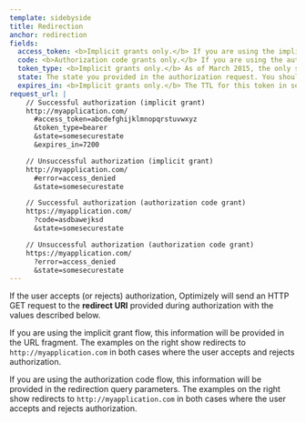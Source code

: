 ```yaml
---
template: sidebyside
title: Redirection
anchor: redirection
fields:
  access_token: <b>Implicit grants only.</b> If you are using the implicit grant flow, this key will contain a valid access token you can use to access the REST API on behalf of the authorizing user. Jump to [Authentication](#authentication-oauth) for instructions on using an access token to access the REST API.
  code: <b>Authorization code grants only.</b> If you are using the authorization code flow, this parameter contains an authorization code, which you can use to exchange for an access token and refresh token. Jump to [Authorization Code](#authorization-code) for instructions on obtaining an access token.
  token_type: <b>Implicit grants only.</b> As of March 2015, the only supported type is `bearer`.
  state: The state you provided in the authorization request. You should verify this value matches the state you provided earlier.
  expires_in: <b>Implicit grants only.</b> The TTL for this token in seconds. As of March 2015, all access tokens will expire in 2 hours (`7200`).
request_url: |
    // Successful authorization (implicit grant)
    http://myapplication.com/
      #access_token=abcdefghijklmnopqrstuvwxyz
      &token_type=bearer
      &state=somesecurestate
      &expires_in=7200

    // Unsuccessful authorization (implicit grant)
    http://myapplication.com/
      #error=access_denied
      &state=somesecurestate

    // Successful authorization (authorization code grant)
    https://myapplication.com/
      ?code=asdbawejksd
      &state=somesecurestate

    // Unsuccessful authorization (authorization code grant)
    https://myapplication.com/
      ?error=access_denied
      &state=somesecurestate
---
```


If the user accepts (or rejects) authorization, Optimizely will send an HTTP GET request to the <b>redirect URI</b> provided during authorization with the values described below.

If you are using the implicit grant flow, this information will be provided in the URL fragment. The examples on the right show redirects to `http://myapplication.com` in both cases where the user accepts and rejects authorization.

If you are using the authorization code flow, this information will be provided in the redirection query parameters. The examples on the right show redirects to `http://myapplication.com` in both cases where the user accepts and rejects authorization.
